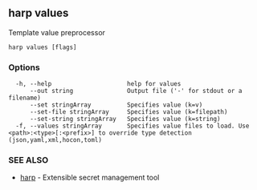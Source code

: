 ## harp values

Template value preprocessor

```
harp values [flags]
```

### Options

```
  -h, --help                     help for values
      --out string               Output file ('-' for stdout or a filename)
      --set stringArray          Specifies value (k=v)
      --set-file stringArray     Specifies value (k=filepath)
      --set-string stringArray   Specifies value (k=string)
  -f, --values stringArray       Specifies value files to load. Use <path>:<type>[:<prefix>] to override type detection (json,yaml,xml,hocon,toml)
```

### SEE ALSO

* [harp](harp.md)	 - Extensible secret management tool

